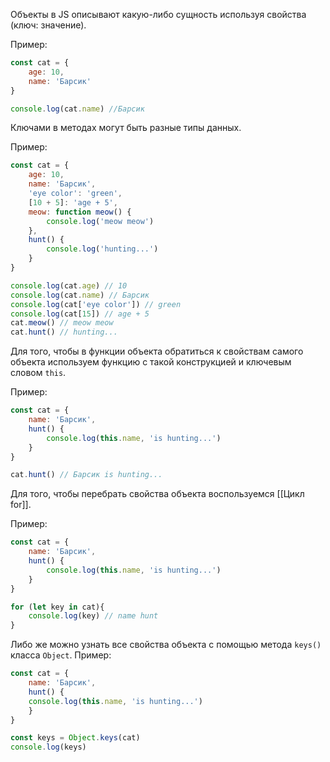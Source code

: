Объекты в JS описывают какую-либо сущность используя свойства (ключ: значение).

Пример:
```JavaScript
const cat = {
	age: 10,
	name: 'Барсик'
}

console.log(cat.name) //Барсик
```

Ключами в методах могут быть разные типы данных.

Пример:
```JavaScript
const cat = {
	age: 10,
	name: 'Барсик',
	'eye color': 'green',
	[10 + 5]: 'age + 5',
	meow: function meow() {
		console.log('meow meow')
	},
	hunt() {
		console.log('hunting...')
	}
}

console.log(cat.age) // 10
console.log(cat.name) // Барсик
console.log(cat['eye color']) // green
console.log(cat[15]) // age + 5
cat.meow() // meow meow
cat.hunt() // hunting...
```

Для того, чтобы в функции объекта обратиться к свойствам самого объекта используем функцию с такой конструкцией и ключевым словом `this`.

Пример:
```JavaScript
const cat = {
	name: 'Барсик',
	hunt() {
		console.log(this.name, 'is hunting...') 
	}
}

cat.hunt() // Барсик is hunting...
```

Для того, чтобы перебрать свойства объекта воспользуемся [[Цикл for]].

Пример:
```JavaScript
const cat = {
	name: 'Барсик',
	hunt() {
		console.log(this.name, 'is hunting...')
	}
}

for (let key in cat){
	console.log(key) // name hunt
}
```

Либо же можно узнать все свойства объекта с помощью метода `keys()` класса `Object`.
Пример:

```JavaScript
const cat = {
	name: 'Барсик',
	hunt() {
	console.log(this.name, 'is hunting...')
	}
}

const keys = Object.keys(cat)
console.log(keys)
```